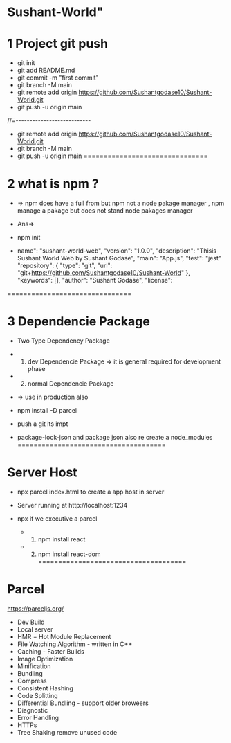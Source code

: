 # Sushant-World" 
# 1 Project git push
- git init
- git add README.md
- git commit -m "first commit"
- git branch -M main
- git remote add origin https://github.com/Sushantgodase10/Sushant-World.git
- git push -u origin main

//=---------------------------

- git remote add origin https://github.com/Sushantgodase10/Sushant-World.git
- git branch -M main
- git push -u origin main
===============================
# 2 what is npm ?
- => npm does have a full from but npm  not a node pakage manager , npm manage a pakage but does not stand node  pakages manager

- Ans=> 

- npm init
- name": "sushant-world-web",
  "version": "1.0.0",
  "description": "Thisis Sushant World Web  by Sushant Godase",
  "main": "App.js",
    "test": "jest"
  "repository": {
    "type": "git",
    "url": "git+https://github.com/Sushantgodase10/Sushant-World"
  },
  "keywords": [],
  "author": "Sushant Godase",
  "license":

===============================

# 3 Dependencie Package
- Two Type Dependency Package

- 1) dev Dependencie Package
=> it is general required for development phase 

- 2) normal Dependencie Package
- => use in production also

- npm install -D parcel 
 
- push a git its impt
 - package-lock-json  and package json also  re create a node_modules
=====================================

# Server Host

 - npx parcel index.html  to create a app host in server
  - Server running at http://localhost:1234

  - npx if we executive a parcel 
    - 1) npm install react     
    - 2) npm install react-dom
=====================================

# Parcel
https://parceljs.org/

  - Dev Build
  - Local server
  - HMR = Hot Module Replacement
  - File Watching Algorithm - written in C++
  - Caching - Faster Builds
  - Image Optimization
  - Minification
  - Bundling
  - Compress
  - Consistent Hashing
  - Code Splitting
  - Differential Bundling - support older broweers
  - Diagnostic
  - Error Handling
  - HTTPs
  - Tree Shaking remove unused code